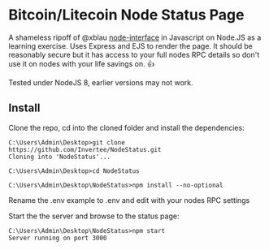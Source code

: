 # Bitcoin/Litecoin Node Status Page

A shameless ripoff of @xblau [node-interface](https://github.com/xblau/node-interface) in Javascript on Node.JS as a learning exercise. Uses Express and EJS to render the page. It should be reasonably secure but it has access to your full nodes RPC details so don't use it on nodes with your life savings on. 👍 

Tested under NodeJS 8, earlier versions may not work. 

## Install

Clone the repo, cd into the cloned folder and install the dependencies:

    C:\Users\Admin\Desktop>git clone https://github.com/Invertee/NodeStatus.git
    Cloning into 'NodeStatus'...

    C:\Users\Admin\Desktop>cd NodeStatus

    C:\Users\Admin\Desktop\NodeStatus>npm install --no-optional

Rename the .env example to .env and edit with your nodes RPC settings

Start the the server and browse to the status page:

    C:\Users\Admin\Desktop\NodeStatus>npm start
    Server running on port 3000



